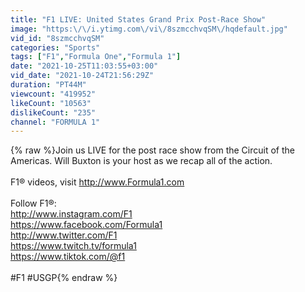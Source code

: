```yaml
---
title: "F1 LIVE: United States Grand Prix Post-Race Show"
image: "https:\/\/i.ytimg.com\/vi\/8szmcchvqSM\/hqdefault.jpg"
vid_id: "8szmcchvqSM"
categories: "Sports"
tags: ["F1","Formula One","Formula 1"]
date: "2021-10-25T11:03:55+03:00"
vid_date: "2021-10-24T21:56:29Z"
duration: "PT44M"
viewcount: "419952"
likeCount: "10563"
dislikeCount: "235"
channel: "FORMULA 1"
---
```

{% raw %}Join us LIVE for the post race show from the Circuit of the Americas. Will Buxton is your host as we recap all of the action.<br /><br />F1® videos, visit <a rel="nofollow" target="blank" href="http://www.Formula1.com">http://www.Formula1.com</a><br /><br />Follow F1®:<br /><a rel="nofollow" target="blank" href="http://www.instagram.com/F1">http://www.instagram.com/F1</a><br /><a rel="nofollow" target="blank" href="https://www.facebook.com/Formula1">https://www.facebook.com/Formula1</a><br /><a rel="nofollow" target="blank" href="http://www.twitter.com/F1">http://www.twitter.com/F1</a><br /><a rel="nofollow" target="blank" href="https://www.twitch.tv/formula1">https://www.twitch.tv/formula1</a><br /><a rel="nofollow" target="blank" href="https://www.tiktok.com/@f1">https://www.tiktok.com/@f1</a><br /><br />#F1 #USGP{% endraw %}
